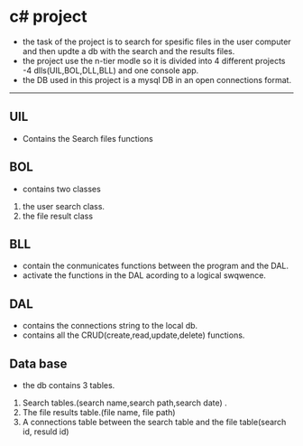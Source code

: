 
# c# project



* the task of the project is to search for spesific files in the user computer and then updte a db with the search and the results files.
* the project use the n-tier modle so it is divided into 4 different projects -4 dlls(UIL,BOL,DLL,BLL) and one console app.
* the  DB used in this project is a mysql DB in an open connections format. 

***

## UIL
* Contains the Search files functions

## BOL
* contains two classes 
1. the user search class.
2. the file result class 

## BLL
* contain the conmunicates functions between the program and the DAL.
* activate the functions in the DAL acording to a logical swqwence.

## DAL
* contains the connections string to the local db.
* contains all the CRUD(create,read,update,delete) functions.


## Data base
* the db contains 3 tables.
 1. Search tables.(search name,search path,search date) .
 2. The file results table.(file name, file path)
 3. A connections table between the search table and the file table(search id, resuld id)




